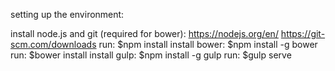 setting up the environment:

install node.js and git (required for bower):
	https://nodejs.org/en/
	https://git-scm.com/downloads
run:
	$npm install
install bower:
	$npm install -g bower
run:
	$bower install
install gulp: 
	$npm install -g gulp
run:
	 $gulp serve
